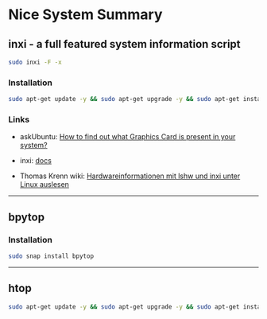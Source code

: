 # Nice System Summary

## inxi - a full featured system information script

```bash
sudo inxi -F -x
```

### Installation

```bash
sudo apt-get update -y && sudo apt-get upgrade -y && sudo apt-get install -y inxi
```

### Links

- askUbuntu: [How to find out what Graphics Card is present in your system?](https://askubuntu.com/a/1066934)

- inxi: [docs](https://smxi.org/docs/inxi.htm)

- Thomas Krenn wiki: [Hardwareinformationen mit lshw und inxi unter Linux auslesen](https://www.thomas-krenn.com/de/wiki/Hardwareinformationen_mit_lshw_und_inxi_unter_Linux_auslesen)


----

## bpytop

### Installation

```bash
sudo snap install bpytop
```


----

## htop

```bash
sudo apt-get update -y && sudo apt-get upgrade -y && sudo apt-get install -y htop
```
